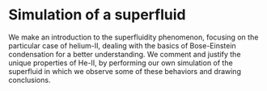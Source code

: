 # Simulation of a superfluid

We make an introduction to the superfluidity phenomenon, focusing on the particular case
of helium-II, dealing with the basics of Bose-Einstein condensation for a better understanding.
We comment and justify the unique properties of He-II, by performing our own simulation of
the superfluid in which we observe some of these behaviors and drawing conclusions. 
